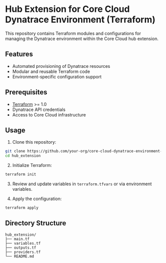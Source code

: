# Hub Extension for Core Cloud Dynatrace Environment (Terraform)

This repository contains Terraform modules and configurations for managing the Dynatrace environment within the Core Cloud hub extension.

## Features

- Automated provisioning of Dynatrace resources
- Modular and reusable Terraform code
- Environment-specific configuration support

## Prerequisites

- [Terraform](https://www.terraform.io/) >= 1.0
- Dynatrace API credentials
- Access to Core Cloud infrastructure

## Usage

1. Clone this repository:
  ```bash
  git clone https://github.com/your-org/core-cloud-dynatrace-environment-terraform.git
  cd hub_extension
  ```

2. Initialize Terraform:
  ```bash
  terraform init
  ```

3. Review and update variables in `terraform.tfvars` or via environment variables.

4. Apply the configuration:
  ```bash
  terraform apply
  ```

## Directory Structure

```
hub_extension/
├── main.tf
├── variables.tf
├── outputs.tf
├── providers.tf
└── README.md
```
